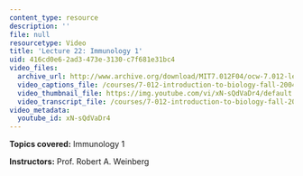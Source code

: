 ```yaml
---
content_type: resource
description: ''
file: null
resourcetype: Video
title: 'Lecture 22: Immunology 1'
uid: 416cd0e6-2ad3-473e-3130-c7f681e31bc4
video_files:
  archive_url: http://www.archive.org/download/MIT7.012F04/ocw-7.012-lec22-03nov2004-220k.mp4
  video_captions_file: /courses/7-012-introduction-to-biology-fall-2004/5aab3cb34cea594ba6236e6818d5133c_xN-sQdVaDr4.vtt
  video_thumbnail_file: https://img.youtube.com/vi/xN-sQdVaDr4/default.jpg
  video_transcript_file: /courses/7-012-introduction-to-biology-fall-2004/737bac03eb0a051199dbcf76e469c273_xN-sQdVaDr4.pdf
video_metadata:
  youtube_id: xN-sQdVaDr4
---
```


**Topics covered:** Immunology 1

**Instructors:** Prof. Robert A. Weinberg